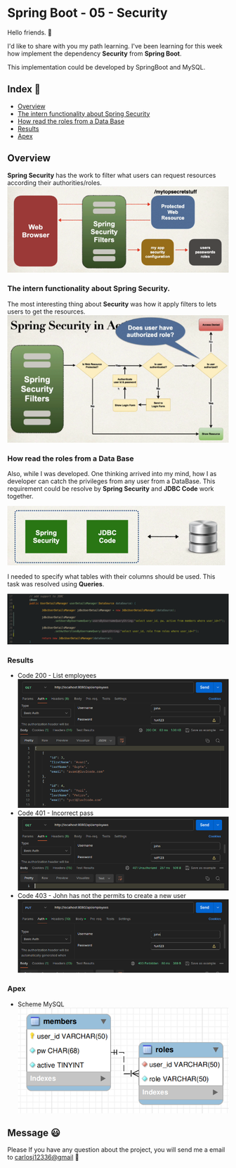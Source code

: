 # Spring Boot  -  05  -  Security

Hello friends. 👋

I'd like to share with you my path learning. I've been learning for this week how implement the dependency **Security** from **Spring Boot**.

This implementation could be developed by SpringBoot and MySQL.

## Index 🚀
- [Overview](#overview)
- [The intern functionality about Spring Security](#the-intern-functionality-about-spring-security)
- [How read the roles from a Data Base](#how-read-the-roles-from-a-data-base)
- [Results](#results)
- [Apex](#apex)

## Overview
**Spring Security** has the work to filter what users can request resources according their authorities/roles.
![alt text](./DOC-TO-RUN/screenshots/image.png)

### The intern functionality about Spring Security.
The most interesting thing about **Security** was how it apply filters to lets users to get the resources.
![alt text](./DOC-TO-RUN/screenshots/image01.png)

### How read the roles from a Data Base
Also, while I was developed. One thinking arrived into my mind, how I as developer can catch the privileges from any user from a DataBase. This requirement could be resolve by **Spring Security** and **JDBC Code** work together.

![alt text](./DOC-TO-RUN/screenshots/image02.png)

I needed to specify what tables with their columns should be used. This task was resolved using **Queries**.

![alt text](./DOC-TO-RUN/screenshots/image03.png)

### Results

- Code 200 - List employees ![alt text](./DOC-TO-RUN/screenshots/image05.png)
- Code 401 - Incorrect pass ![alt text](./DOC-TO-RUN/screenshots/image06.png)
- Code 403 - John has not the permits to create a new user ![alt text](./DOC-TO-RUN/screenshots/image07.png)


### Apex
- Scheme MySQL ![alt text](./DOC-TO-RUN/screenshots/image04.png)


## Message 😃
Please If you have any question about the project, you will send me a email to [carlosj12336@gmail](carlosj12336@gmail) 📧